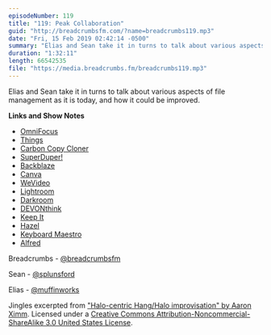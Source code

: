 ```yaml
---
episodeNumber: 119
title: "119: Peak Collaboration"
guid: "http://breadcrumbsfm.com/?name=breadcrumbs119.mp3"
date: "Fri, 15 Feb 2019 02:42:14 -0500"
summary: "Elias and Sean take it in turns to talk about various aspects of file management as it is today, and how it could be improved."
duration: "1:32:11"
length: 66542535
file: "https://media.breadcrumbs.fm/breadcrumbs119.mp3"
---
```

Elias and Sean take it in turns to talk about various aspects of file management as it is today, and how it could be improved.

**Links and Show Notes**
- [OmniFocus](https://www.omnigroup.com/omnifocus)
- [Things](https://culturedcode.com/things/)
- [Carbon Copy Cloner](https://bombich.com/)
- [SuperDuper!](https://shirt-pocket.com/SuperDuper/SuperDuperDescription.html)
- [Backblaze](https://www.backblaze.com/)
- [Canva](https://www.canva.com/)
- [WeVideo](https://www.wevideo.com/)
- [Lightroom](https://lightroom.adobe.com/)
- [Darkroom](https://itunes.apple.com/us/app/darkroom-photo-editor/id953286746?mt=8&uo=4)
- [DEVONthink](https://www.devontechnologies.com/products/devonthink/overview.html)
- [Keep It](http://reinventedsoftware.com/keepit/)
- [Hazel](https://www.noodlesoft.com/)
- [Keyboard Maestro](https://www.keyboardmaestro.com/main/)
- [Alfred](https://www.alfredapp.com/)

Breadcrumbs - [@breadcrumbsfm](https://twitter.com/breadcrumbsfm)

Sean - [@splunsford](https://twitter.com/splunsford)

Elias - [@muffinworks](https://twitter.com/muffinworks)

Jingles excerpted from ["Halo-centric Hang/Halo improvisation" by Aaron Ximm](http://freemusicarchive.org/music/aaron_ximm/handpans_and_the_hang/). Licensed under a [Creative Commons Attribution-Noncommercial-ShareAlike 3.0 United States License](http://creativecommons.org/licenses/by-nc-sa/3.0/us/).